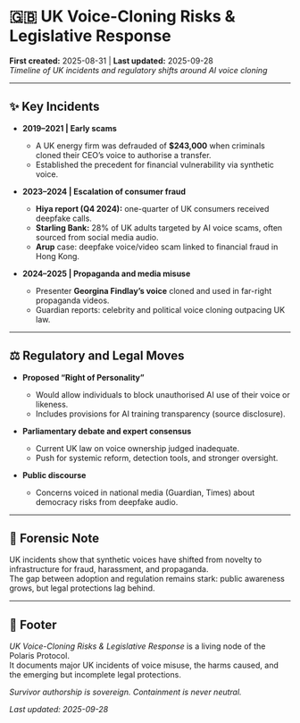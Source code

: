 # 🇬🇧 UK Voice-Cloning Risks & Legislative Response  
**First created:** 2025-08-31 | **Last updated:** 2025-09-28  
*Timeline of UK incidents and regulatory shifts around AI voice cloning*  

---

## ✨ Key Incidents  

- **2019–2021 | Early scams**  
  - A UK energy firm was defrauded of **$243,000** when criminals cloned their CEO’s voice to authorise a transfer.  
  - Established the precedent for financial vulnerability via synthetic voice.  

- **2023–2024 | Escalation of consumer fraud**  
  - **Hiya report (Q4 2024):** one-quarter of UK consumers received deepfake calls.  
  - **Starling Bank:** 28% of UK adults targeted by AI voice scams, often sourced from social media audio.  
  - **Arup** case: deepfake voice/video scam linked to financial fraud in Hong Kong.  

- **2024–2025 | Propaganda and media misuse**  
  - Presenter **Georgina Findlay’s voice** cloned and used in far-right propaganda videos.  
  - Guardian reports: celebrity and political voice cloning outpacing UK law.  

---

## ⚖ Regulatory and Legal Moves  

- **Proposed “Right of Personality”**  
  - Would allow individuals to block unauthorised AI use of their voice or likeness.  
  - Includes provisions for AI training transparency (source disclosure).  

- **Parliamentary debate and expert consensus**  
  - Current UK law on voice ownership judged inadequate.  
  - Push for systemic reform, detection tools, and stronger oversight.  

- **Public discourse**  
  - Concerns voiced in national media (Guardian, Times) about democracy risks from deepfake audio.  

---

## 🔬 Forensic Note  

UK incidents show that synthetic voices have shifted from novelty to infrastructure for fraud, harassment, and propaganda.  
The gap between adoption and regulation remains stark: public awareness grows, but legal protections lag behind.  

---

## 🏮 Footer  

*UK Voice-Cloning Risks & Legislative Response* is a living node of the Polaris Protocol.  
It documents major UK incidents of voice misuse, the harms caused, and the emerging but incomplete legal protections. 

*Survivor authorship is sovereign. Containment is never neutral.*  

_Last updated: 2025-09-28_  
